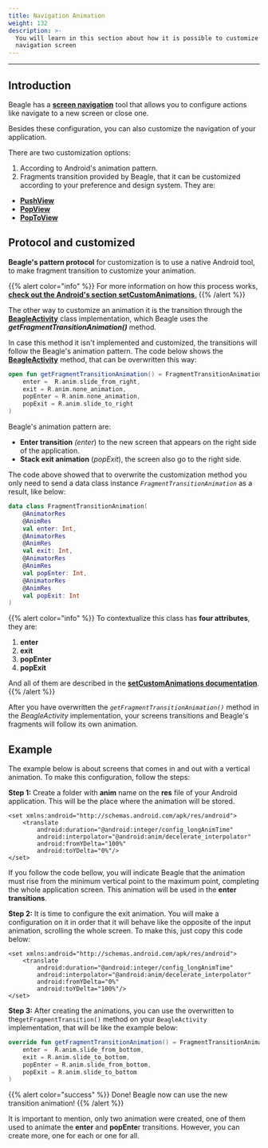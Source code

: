 ```yaml
---
title: Navigation Animation
weight: 132
description: >-
  You will learn in this section about how it is possible to customize Beagle's
  navigation screen
---
```


---

## Introduction

Beagle has a [**screen navigation**](https://docs.usebeagle.io/v/v1.0-en/exemplos-e-tutoriais/screen-navigation) tool that allows you to configure actions like navigate to a new screen or close one. 

Besides these configuration, you can also customize the navigation of your application. 

There are two customization options:

1. According to Android's animation pattern.
2. Fragments transition provided by Beagle, that it can be customized according to your preference and design system. They are: 

* [**PushView**](https://docs.usebeagle.io/v/v1.0-en/api/actions/navigate/pushview)
* [**PopView**](https://docs.usebeagle.io/v/v1.0-en/api/actions/navigate/popview)
* [**PopToView**](https://docs.usebeagle.io/v/v1.0-en/api/actions/navigate/poptoview)

## Protocol and customized 

**Beagle's pattern protocol** for customization is to use a native Android tool, to make fragment transition to customize your animation.

{{% alert color="info" %}}
For more information on how this process works, [**check out the Android's section**  **setCustomAnimations**.](https://developer.android.com/reference/android/app/FragmentTransaction#setCustomAnimations%28int,%20int,%20int,%20int%29)
{{% /alert %}}

The other way to customize an animation it is the transition through the [**BeagleActivity**](../../../../../../get-started/new-project/) class implementation, which Beagle uses the _**getFragmentTransitionAnimation\(\)**_ method.

In case this method it isn't implemented and customized, the transitions will follow the Beagle's animation pattern. The code below shows the [**BeagleActivity**](../../../get-started/new-project/) method, that can be overwritten this way:

```kotlin
open fun getFragmentTransitionAnimation() = FragmentTransitionAnimation(
    enter =  R.anim.slide_from_right,
    exit = R.anim.none_animation,
    popEnter = R.anim.none_animation,
    popExit = R.anim.slide_to_right
)
```

 Beagle's animation pattern are: 

* **Enter transition** _\(enter_\) to the new screen that appears on the right side of the application. 
* **Stack exit animation** \(_popExit_\), the screen also go to the right side. 

The code above showed that to overwrite the customization method you only need to send a data class instance _`FragmentTransitionAnimation`_ as a result, like below: 

```kotlin
data class FragmentTransitionAnimation(
    @AnimatorRes
    @AnimRes
    val enter: Int,
    @AnimatorRes
    @AnimRes
    val exit: Int,
    @AnimatorRes
    @AnimRes
    val popEnter: Int,
    @AnimatorRes
    @AnimRes
    val popExit: Int
)
```

{{% alert color="info" %}}
To contextualize this class has **four attributes**, they are: 

1. **enter**
2. **exit**
3. **popEnter**
4. **popExit** 

And all of them are described in the [**setCustomAnimations documentation**](https://developer.android.com/reference/android/app/FragmentTransaction#setCustomAnimations%28int,%20int,%20int,%20int%29).
{{% /alert %}}

After you have overwritten the _`getFragmentTransitionAnimation()`_ method in the _BeagleActivity_ implementation, your screens transitions and Beagle's fragments will follow its own animation. 

## Example

The example below is about screens that comes in and out with a vertical animation. To make this configuration, follow the steps:

**Step 1:** Create a folder with **anim** name on the **res** file of your Android application. This will be the place where the animation will be stored. 


```markup
<set xmlns:android="http://schemas.android.com/apk/res/android">
    <translate
        android:duration="@android:integer/config_longAnimTime"
        android:interpolator="@android:anim/decelerate_interpolator"
        android:fromYDelta="100%"
        android:toYDelta="0%"/>
</set>
```


If you follow the code bellow, you will indicate Beagle that the animation must rise from the minimum vertical point to the maximum point, completing the whole application screen. This animation will be used in the **enter transitions**. 

**Step 2:**  It is time to configure the exit animation. You will make a configuration on it in order that it will behave like the opposite of the input animation, scrolling the whole screen. To make this, just copy this code below: 


```markup
<set xmlns:android="http://schemas.android.com/apk/res/android">
    <translate
        android:duration="@android:integer/config_longAnimTime"
        android:interpolator="@android:anim/decelerate_interpolator"
        android:fromYDelta="0%"
        android:toYDelta="100%"/>
</set>
```


**Step 3:**  After creating the animations, you can use the overwritten to the`getFragmentTransition()` method on your `BeagleActivity` implementation, that will be like the example below: 

```kotlin
override fun getFragmentTransitionAnimation() = FragmentTransitionAnimation(
    enter =  R.anim.slide_from_bottom,
    exit = R.anim.slide_to_bottom,
    popEnter = R.anim.slide_from_bottom,
    popExit = R.anim.slide_to_bottom
)
```

{{% alert color="success" %}}
 Done! Beagle now can use the new transition animation! 
{{% /alert %}}

It is important to mention, only two animation were created, one of them used to animate the **enter** and **popEnte**r transitions. However, you can create more, one for each or one for all.
